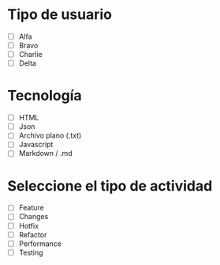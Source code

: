 # Tipo de usuario
- [ ] Alfa
- [ ] Bravo 
- [ ] Charlie
- [ ] Delta

# Tecnología
- [ ] HTML 
- [ ] Json 
- [ ] Archivo plano (.txt) 
- [ ] Javascript 
- [ ] Markdown / .md

# Seleccione el tipo de actividad
- [ ] Feature
- [ ] Changes
- [ ] Hotfix
- [ ] Refactor
- [ ] Performance
- [ ] Testing
